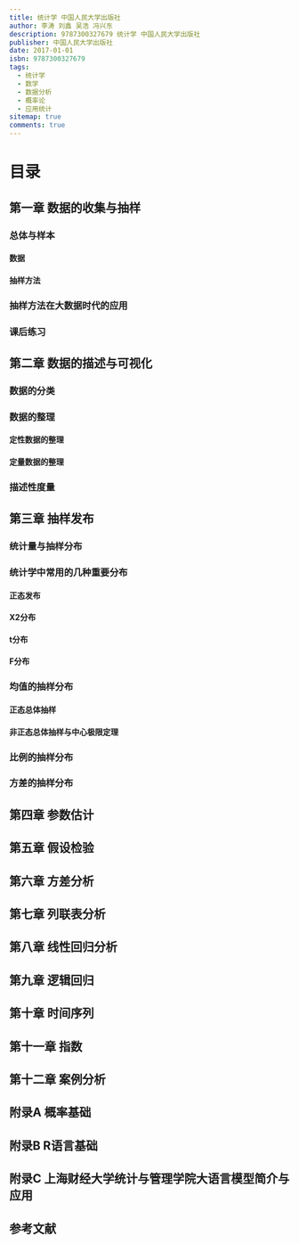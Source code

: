 ```yaml
---
title: 统计学 中国人民大学出版社
author: 李涛 刘鑫 吴浩 冯兴东
description: 9787300327679 统计学 中国人民大学出版社
publisher: 中国人民大学出版社
date: 2017-01-01
isbn: 9787300327679
tags:
  - 统计学
  - 数学
  - 数据分析
  - 概率论
  - 应用统计
sitemap: true
comments: true
---
```


# 目录

## 第一章 数据的收集与抽样
### 总体与样本
#### 数据
#### 抽样方法
### 抽样方法在大数据时代的应用
### 课后练习

## 第二章 数据的描述与可视化
### 数据的分类
### 数据的整理
#### 定性数据的整理
#### 定量数据的整理
### 描述性度量

## 第三章 抽样发布
### 统计量与抽样分布
### 统计学中常用的几种重要分布
#### 正态发布
#### X2分布
#### t分布
#### F分布
### 均值的抽样分布
#### 正态总体抽样
#### 非正态总体抽样与中心极限定理
### 比例的抽样分布
### 方差的抽样分布

## 第四章 参数估计

## 第五章 假设检验

## 第六章 方差分析

## 第七章 列联表分析

## 第八章 线性回归分析

## 第九章 逻辑回归

## 第十章 时间序列

## 第十一章 指数

## 第十二章 案例分析

## 附录A 概率基础

## 附录B R语言基础

## 附录C 上海财经大学统计与管理学院大语言模型简介与应用

## 参考文献
